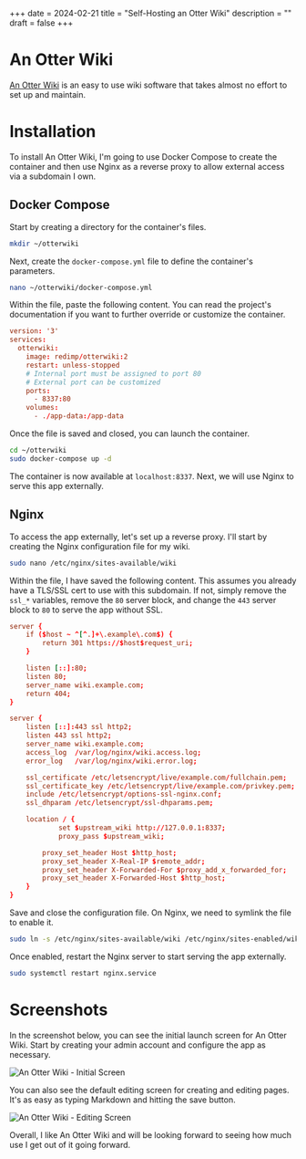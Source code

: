 +++
date = 2024-02-21
title = "Self-Hosting an Otter Wiki"
description = ""
draft = false
+++

# An Otter Wiki

[An Otter Wiki](https://otterwiki.com/) is an easy to use wiki software that
takes almost no effort to set up and maintain.

# Installation

To install An Otter Wiki, I'm going to use Docker Compose to create the
container and then use Nginx as a reverse proxy to allow external access via a
subdomain I own.

## Docker Compose

Start by creating a directory for the container's files.

```sh
mkdir ~/otterwiki
```

Next, create the `docker-compose.yml` file to define the container's
parameters.

```sh
nano ~/otterwiki/docker-compose.yml
```

Within the file, paste the following content. You can read the project's
documentation if you want to further override or customize the container.

``` conf
version: '3'
services:
  otterwiki:
    image: redimp/otterwiki:2
    restart: unless-stopped
    # Internal port must be assigned to port 80
    # External port can be customized
    ports:
      - 8337:80
    volumes:
      - ./app-data:/app-data
```

Once the file is saved and closed, you can launch the container.

```sh
cd ~/otterwiki
sudo docker-compose up -d
```

The container is now available at `localhost:8337`. Next, we will use Nginx to
serve this app externally.

## Nginx

To access the app externally, let's set up a reverse proxy. I'll start by
creating the Nginx configuration file for my wiki.

```sh
sudo nano /etc/nginx/sites-available/wiki
```

Within the file, I have saved the following content. This assumes you already
have a TLS/SSL cert to use with this subdomain. If not, simply remove the
`ssl_*` variables, remove the `80` server block, and change the `443` server
block to `80` to serve the app without SSL.

``` conf
server {
    if ($host ~ ^[^.]+\.example\.com$) {
        return 301 https://$host$request_uri;
    }

    listen [::]:80;
    listen 80;
    server_name wiki.example.com;
    return 404;
}

server {
    listen [::]:443 ssl http2;
    listen 443 ssl http2;
    server_name wiki.example.com;
    access_log  /var/log/nginx/wiki.access.log;
    error_log   /var/log/nginx/wiki.error.log;

    ssl_certificate /etc/letsencrypt/live/example.com/fullchain.pem;
    ssl_certificate_key /etc/letsencrypt/live/example.com/privkey.pem;
    include /etc/letsencrypt/options-ssl-nginx.conf;
    ssl_dhparam /etc/letsencrypt/ssl-dhparams.pem;

    location / {
            set $upstream_wiki http://127.0.0.1:8337;
            proxy_pass $upstream_wiki;

        proxy_set_header Host $http_host;
        proxy_set_header X-Real-IP $remote_addr;
        proxy_set_header X-Forwarded-For $proxy_add_x_forwarded_for;
        proxy_set_header X-Forwarded-Host $http_host;
    }
}
```

Save and close the configuration file. On Nginx, we need to symlink the file to
enable it.

```sh
sudo ln -s /etc/nginx/sites-available/wiki /etc/nginx/sites-enabled/wiki
```

Once enabled, restart the Nginx server to start serving the app externally.

```sh
sudo systemctl restart nginx.service
```

# Screenshots

In the screenshot below, you can see the initial launch screen for An Otter
Wiki. Start by creating your admin account and configure the app as necessary.

![An Otter Wiki - Initial
Screen](https://img.cleberg.net/blog/20240221-otterwiki/otterwiki.png)

You can also see the default editing screen for creating and editing pages.
It's as easy as typing Markdown and hitting the save button.

![An Otter Wiki - Editing
Screen](https://img.cleberg.net/blog/20240221-otterwiki/otterwiki-edit.png)

Overall, I like An Otter Wiki and will be looking forward to seeing how much use
I get out of it going forward.
